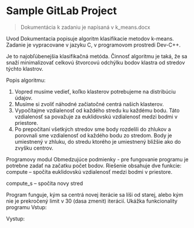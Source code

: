 # Sample GitLab Project

> Dokumentácia k zadaniu je napísaná v k_means.docx

Uvod 
Dokumentacia popisuje algoritm klasifikacie metodov k-means. Zadanie je vypracovane v jazyku C, v programovom prostredi Dev-C++.

Je to najobľúbenejšia klasifikačná metóda.
Činnosť algoritmu je taká, že sa snaží minimalizovať celkovú štvorcovú odchýlku bodov klastra od stredov týchto klastrov. 

Popis algoritmu:
1. Vopred musíme vedieť, koľko klasterov potrebujeme na distribúciu údajov.
2. Musíme si zvoliť náhodné začiatočné centrá našich klasterov.
3. Vypočítajme vzdialenosť od každého stredu ku každému bodu. Táto vzdialenosť sa považuje za euklidovskú vzdialenosť medzi bodmi v priestore.
4. Po prepočítaní všetkých stredov sme body rozdelili do zhlukov a porovnali sme vzdialenosť od každého bodu zo stredom. Body je umiestnený v zhluku, do stredu ktorého je umiestnený bližšie ako do zvyšku centrov.

Programovy modul
Obmedzujúce podmienky - pre fungovanie programu je potrebne zadať na začatku počet bodov.
Riešenie obsahuje  dve funkcie:
сompute – spočíta euklidovskú vzdialenosť medzi bodmi v priestore.
 
compute_s – spočíta novy stred
 

 
Program funguje, kým sa centrá novej iterácie sa líši od starej, alebo kým nie je prekročený limit v 30 (dasa zmenit) iterácií. 
Ukážka funkcionality programu
Vstup:
 
Vystup:
 
